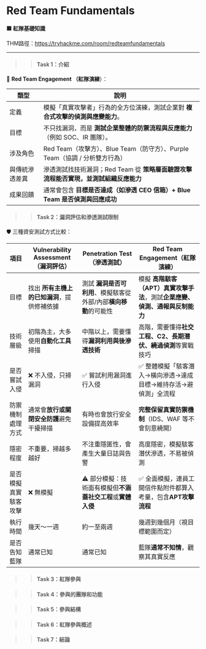 # Red Team Fundamentals

**🟥 紅隊基礎知識**

THM路徑：https://tryhackme.com/room/redteamfundamentals

---

>> #### Task 1：介紹

🧠 **Red Team Engagement （紅隊演練**）：

| 類型         | 說明                                                   |
| ---------- |------------------------------------------------------|
| 定義         | 模擬「真實攻擊者」行為的全方位演練，測試企業對 **複合式攻擊的偵測與應變能力**。           |
| 目標         | 不只找漏洞，而是 **測試企業整體的防禦流程與反應能力**（例如 SOC、IR 團隊）。         |
| 涉及角色 | Red Team（攻擊方）、Blue Team（防守方）、Purple Team（協調 / 分析雙方行為） |
| 與傳統滲透差異   | 滲透測試找技術漏洞；Red Team 從 **策略層面驗證攻擊流程能否實現，並測試組織反應能力**    |
| 成果回饋     | 通常會包含 **目標是否達成（如滲透 CEO 信箱）+ Blue Team 是否偵測與回應成功**    |


>> #### Task 2：漏洞評估和滲透測試限制

🛡 三種資安測試方式比較：

| 項目       | Vulnerability Assessment（漏洞評估） | Penetration Test（滲透測試）                | Red Team Engagement（紅隊演練）                    |
| -------- |--------------------------------|---------------------------------------|----------------------------------------------|
| 目標       | 找出 **所有主機上的已知漏洞**，提供修補依據       | 測試 **漏洞是否可利用**、模擬駭客從外部/內部**橫向移動**的可能性 | 模擬 **高階駭客（APT）真實攻擊手法**，測試**企業應變、偵測、通報與反制能力** |
| 技術層級     | 初階為主，大多使用**自動化工具**掃描           | 中階以上，需要懂得**漏洞利用與後滲透技術**               | 高階，需要懂得**社交工程、C2、長期潛伏、繞過偵測**等實戰技巧            |
| 是否嘗試入侵 | ❌ 不入侵，只掃漏洞                     | ✅ 嘗試利用漏洞進行入侵                          | ✅ 整體模擬「駭客潛入→橫向滲透→達成目標→維持存活→避偵測」全流程           |
| 防禦機制處理方式 | 通常會**放行或關閉安全防護**避免干擾掃描         | 有時也會放行安全設備提高效率                        | **完整保留真實防禦機制**（IDS、WAF 等不會刻意繞開）              |
| 隱密程度     | 不重要，掃越多越好                      | 不注重隱匿性，會產生大量日誌與告警                     | 高度隱密，模擬駭客潛伏滲透，不易被偵測                          |
| 是否模擬真實駭客攻擊 | ❌ 無模擬                          | ⚠️ 部分模擬：技術面有模擬但**不涵蓋社交工程**或**實體入侵**   | ✅ 全面模擬，連員工開信件點附件都算入考量，包含**APT攻擊流程**          |
| 執行時間    | 幾天～一週                          | 約一至兩週                                 | 幾週到幾個月（視目標範圍而定）                              |
| 是否告知藍隊 | 通常已知                           | 通常已知                                  | 藍隊**通常不知情**，觀察其真實反應                          |


>> #### Task 3：紅隊參與

>> #### Task 4：參與的團隊和功能

>> #### Task 5：參與結構

>> #### Task 6：紅隊參與概述

>> #### Task 7：結論